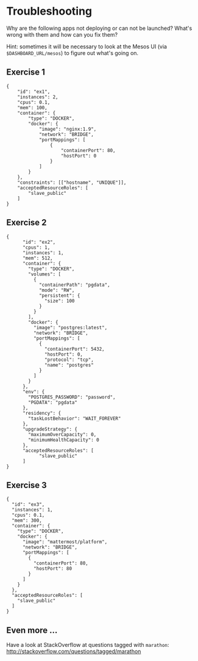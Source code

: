 # Troubleshooting 

Why are the following apps not deploying or can not be launched? What's wrong with them and how can you fix them?

Hint: sometimes it will be necessary to look at the Mesos UI (via `$DASHBOARD_URL/mesos`) to figure out what's going on.

## Exercise 1

    {
        "id": "ex1",
        "instances": 2,
        "cpus": 0.1,
        "mem": 100,
        "container": {
            "type": "DOCKER",
            "docker": {
                "image": "nginx:1.9",
                "network": "BRIDGE",
                "portMappings": [
                    {
                        "containerPort": 80,
                        "hostPort": 0
                    }
                ]
            }
        },
        "constraints": [["hostname", "UNIQUE"]],
        "acceptedResourceRoles": [
            "slave_public"
        ]
    }

## Exercise 2

    {
          "id": "ex2",
          "cpus": 1,
          "instances": 1,
          "mem": 512,
          "container": {
            "type": "DOCKER",
            "volumes": [
              {
                "containerPath": "pgdata",
                "mode": "RW",
                "persistent": {
                  "size": 100
                }
              }
            ],
            "docker": {
              "image": "postgres:latest",
              "network": "BRIDGE",
              "portMappings": [
                {
                  "containerPort": 5432,
                  "hostPort": 0,
                  "protocol": "tcp",
                  "name": "postgres"
                }
              ]
            }
          },
          "env": {
            "POSTGRES_PASSWORD": "password",
            "PGDATA": "pgdata"
          },
          "residency": {
            "taskLostBehavior": "WAIT_FOREVER"
          },
          "upgradeStrategy": {
            "maximumOverCapacity": 0,
            "minimumHealthCapacity": 0
          },
          "acceptedResourceRoles": [
                "slave_public"
          ]
    }

## Exercise 3


    {
      "id": "ex3",
      "instances": 1,
      "cpus": 0.1,
      "mem": 300,
      "container": {
        "type": "DOCKER",
        "docker": {
          "image": "mattermost/platform",
          "network": "BRIDGE",
          "portMappings": [
            {
              "containerPort": 80,
              "hostPort": 80
            }
          ]
        }
      },
      "acceptedResourceRoles": [
        "slave_public"
      ]
    }

## Even more …

Have a look at StackOverflow at questions tagged with `marathon`: http://stackoverflow.com/questions/tagged/marathon



